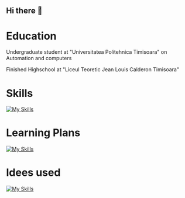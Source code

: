 ## Hi there 👋

# Education
Undergraduate student at "Universitatea Politehnica Timisoara" on Automation and computers

Finished Highschool at "Liceul Teoretic Jean Louis Calderon Timisoara"

# Skills
[![My Skills](https://skillicons.dev/icons?i=js,html,css,php,wordpress,aws,bootstrap,laravel,mysql,c,cpp,cs,arduino,github,linux,matlab,java,postman,py)](https://skillicons.dev)
# Learning Plans
[![My Skills](https://skillicons.dev/icons?i=azure,androidstudio,angular,powershell,bash,jquery,nodejs,react,unreal,unity,dotnet)](https://skillicons.dev)
# Idees used
[![My Skills](https://skillicons.dev/icons?i=clion,phpstorm,pycharm,vscode,idea)](https://skillicons.dev)

<!--
**DenisCosmin21/DenisCosmin21** is a ✨ _special_ ✨ repository because its `README.md` (this file) appears on your GitHub profile.

Here are some ideas to get you started:

- 🔭 I’m currently working on ...
- 🌱 I’m currently learning ...
- 👯 I’m looking to collaborate on ...
- 🤔 I’m looking for help with ...
- 💬 Ask me about ...
- 📫 How to reach me: ...
- 😄 Pronouns: ...
- ⚡ Fun fact: ...
-->
